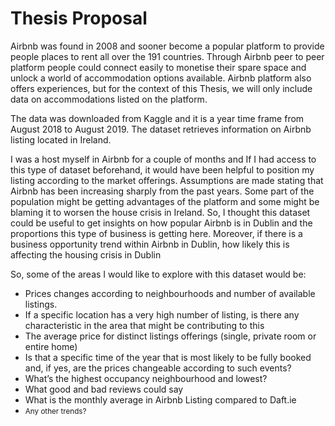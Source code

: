 # Thesis Proposal

Airbnb was found in 2008 and sooner become a popular platform to provide people places to rent all over the 191 countries. Through Airbnb peer to peer platform people could connect easily to monetise their spare space and unlock a world of accommodation options available. Airbnb platform also offers experiences, but for the context of this Thesis, we will only include data on accommodations listed on the platform.

The data was downloaded from Kaggle and it is a year time frame from August 2018 to August 2019. The dataset retrieves information on Airbnb listing located in Ireland.

I was a host myself in Airbnb for a couple of months and If I had access to this type of dataset beforehand, it would have been helpful to position my listing according to the market offerings. Assumptions are made stating that Airbnb has been increasing sharply from the past years. Some part of the population might be getting advantages of the platform and some might be blaming it to worsen the house crisis in Ireland. So, I thought this dataset could be useful to get insights on how popular Airbnb is in Dublin and the proportions this type of business is getting here. Moreover, if there is a business opportunity trend within Airbnb in Dublin, how likely this is affecting the housing crisis in Dublin

So, some of the areas I would like to explore with this dataset would be:

<ul>
<li>Prices changes according to neighbourhoods and number of available listings. </li>
<li>If a specific location has a very high number of listing, is there any characteristic in the area that might be contributing to this</li>
<li>The average price for distinct listings offerings (single, private room or entire home)</li>
<li>Is that a specific time of the year that is most likely to be fully booked and, if yes, are the prices changeable according to such events?</li>
<li>What’s the highest occupancy neighbourhood and lowest?</li>
<li>What good and bad reviews could say</li>
<li>What is the monthly average in Airbnb Listing compared to Daft.ie</li>
<li><small>Any other trends?</li></small>
